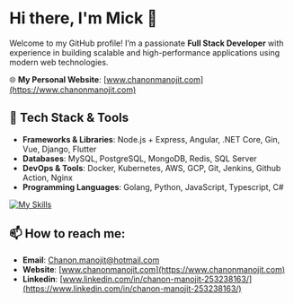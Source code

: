 # Hi there, I'm Mick 👋

Welcome to my GitHub profile! I’m a passionate **Full Stack Developer** with experience in building scalable and high-performance applications using modern web technologies.

🌐 **My Personal Website**: [www.chanonmanojit.com](https://www.chanonmanojit.com)

## 🔧 Tech Stack & Tools

- **Frameworks & Libraries**: Node.js + Express, Angular, .NET Core, Gin, Vue, Django, Flutter
- **Databases**: MySQL, PostgreSQL, MongoDB, Redis, SQL Server
- **DevOps & Tools**: Docker, Kubernetes, AWS, GCP, Git, Jenkins, Github Action, Nginx
- **Programming Languages**: Golang, Python, JavaScript, Typescript, C#

[![My Skills](https://skillicons.dev/icons?i=ts,angular,vue,aws,cs,cloudflare,flutter,dart,django,docker,dotnet,elasticsearch,express,figma,firebase,go,kubernetes,linux,mongodb,mysql,nginx,nodejs,notion,postgres,postman,py,redis,sass)](https://skillicons.dev)

## 📫 How to reach me:

- **Email**: [Chanon.manojit@hotmail.com](mailto:Chanon.manojit@hotmail.com)
- **Website**: [www.chanonmanojit.com](https://www.chanonmanojit.com)
- **Linkedin**: [www.linkedin.com/in/chanon-manojit-253238163/](https://www.linkedin.com/in/chanon-manojit-253238163/)

